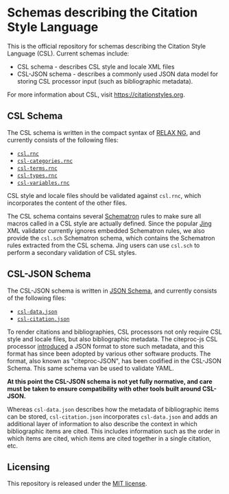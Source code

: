 # Schemas describing the Citation Style Language

<!--
When editing this file, use line breaks to separate sentences or phrases, rather than wrapping the text at a fixed character count.
This helps git produce clean diffs and keeps reflowing to minimum.
More info at https://rhodesmill.org/brandon/2012/one-sentence-per-line/
-->

This is the official repository for schemas describing the Citation Style Language (CSL).
Current schemas include:

* CSL schema - describes CSL style and locale XML files
* CSL-JSON schema - describes a commonly used JSON data model for storing CSL processor input
  (such as bibliographic metadata).

For more information about CSL, visit <https://citationstyles.org>.

## CSL Schema

The CSL schema is written in the compact syntax of [RELAX NG](http://relaxng.org/), 
and currently consists of the following files:

* [`csl.rnc`](schemas/styles/csl.rnc)
* [`csl-categories.rnc`](schemas/styles/csl-categories.rnc)
* [`csl-terms.rnc`](schemas/styles/csl-terms.rnc)
* [`csl-types.rnc`](schemas/styles/csl-types.rnc)
* [`csl-variables.rnc`](schemas/styles/csl-variables.rnc)

CSL style and locale files should be validated against `csl.rnc`,
which incorporates the content of the other files.

The CSL schema contains several [Schematron](http://www.schematron.com/) rules to make sure all macros called in a CSL style are actually defined.
Since the popular [Jing](https://github.com/relaxng/jing-trang) XML validator currently ignores embedded Schematron rules, 
we also provide the `csl.sch` Schematron schema, which contains the Schematron rules extracted from the CSL schema.
Jing users can use `csl.sch` to perform a secondary validation of CSL styles.

## CSL-JSON Schema

The CSL-JSON schema is written in [JSON Schema](http://json-schema.org/), 
and currently consists of the following files:

* [`csl-data.json`](schemas/input/csl-data.json)
* [`csl-citation.json`](schemas/input/csl-citation.json)

To render citations and bibliographies, CSL processors not only require CSL style and locale files, but also bibliographic metadata.
The citeproc-js CSL processor [introduced](http://gsl-nagoya-u.net/http/pub/citeproc-doc.html#data-input) a JSON format to store such metadata, 
and this format has since been adopted by various other software products.
The format, also known as "citeproc-JSON", has been codified in the CSL-JSON Schema. This same schema van be used to validate YAML.

**At this point the CSL-JSON schema is not yet fully normative, and care must be taken to ensure compatibility with other tools built around CSL-JSON.**

Whereas `csl-data.json` describes how the metadata of bibliographic items can be stored, 
`csl-citation.json` incorporates `csl-data.json` and adds an additional layer of information to also describe the context in which bibliographic items are cited.
This includes information such as the order in which items are cited, 
which items are cited together in a single citation, etc.

## Licensing

This repository is released under the [MIT license](LICENSE.txt).
